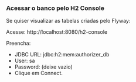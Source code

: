 ### Acessar o banco pelo H2 Console
Se quiser visualizar as tabelas criadas pelo Flyway:

Acesse: http://localhost:8080/h2-console

Preencha:

- JDBC URL: jdbc:h2:mem:authorizer_db
- User: sa
- Password: (deixe vazio)
- Clique em Connect.
